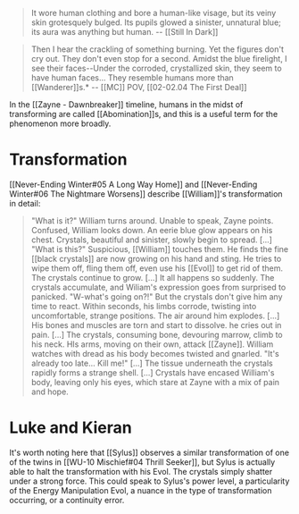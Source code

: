 > It wore human clothing and bore a human-like visage, but its veiny skin grotesquely bulged. Its pupils glowed a sinister, unnatural blue; its aura was anything but human.
> -- [[Still In Dark]]

> Then I hear the crackling of something burning. Yet the figures don't cry out. They don't even stop for a second.
> Amidst the blue firelight, I see their faces--Under the corroded, crystallized skin, they seem to have human faces... They resemble humans more than [[Wanderer]]s.*
> -- [[MC]] POV, [[02-02.04 The First Deal]]

In the [[Zayne - Dawnbreaker]] timeline, humans in the midst of transforming are called [[Abomination]]s, and this is a useful term for the phenomenon more broadly.
# Transformation
[[Never-Ending Winter#05 A Long Way Home]] and [[Never-Ending Winter#06 The Nightmare Worsens]] describe [[William]]'s transformation in detail:
> "What is it?" William turns around.
> Unable to speak, Zayne points.
> Confused, William looks down.
> An eerie blue glow appears on his chest. Crystals, beautiful and sinister, slowly begin to spread. [...]
> "What is this?"
> Suspicious, [[William]] touches them. He finds the fine [[black crystals]] are now growing on his hand and sting. He tries to wipe them off, fling them off, even use his [[Evol]] to get rid of them. The crystals continue to grow. [...]
> It all happens so suddenly.
> The crystals accumulate, and Wiliam's expression goes from surprised to panicked. "W-what's going on?!"
> But the crystals don't give him any time to react. Within seconds, his limbs corrode, twisting into uncomfortable, strange positions. The air around him explodes. [...] His bones and muscles are torn and start to dissolve. he cries out in pain.
> [...] The crystals, consuming bone, devouring marrow, climb to his neck. HIs arms, moving on their own, attack [[Zayne]]. William watches with dread as his body becomes twisted and gnarled.
> "It's already too late... Kill me!"
> [...] The tissue underneath the crystals rapidly forms a strange shell. [...] Crystals have encased William's body, leaving only his eyes, which stare at Zayne with a mix of pain and hope.

# Luke and Kieran
It's worth noting here that [[Sylus]] observes a similar transformation of one of the twins in [[WU-10 Mischief#04 Thrill Seeker]], but Sylus is actually able to halt the transformation with his Evol. The crystals simply shatter under a strong force. This could speak to Sylus's power level, a particularity of the Energy Manipulation Evol, a nuance in the type of transformation occurring, or a continuity error.
